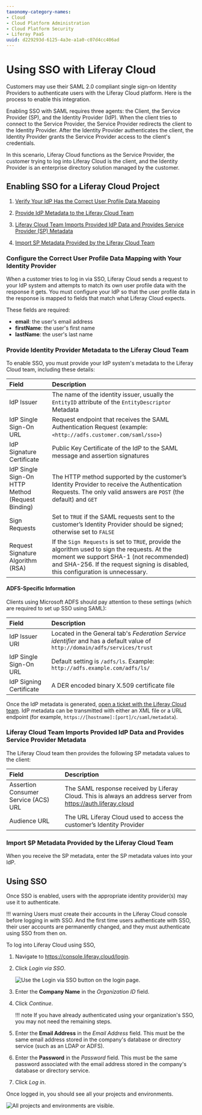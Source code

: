 ```yaml
---
taxonomy-category-names:
- Cloud
- Cloud Platform Administration
- Cloud Platform Security
- Liferay PaaS
uuid: d229293d-6125-4a3e-a1a0-c07d4cc406ad
---
```

# Using SSO with Liferay Cloud

Customers may use their SAML 2.0 compliant single sign-on Identity Providers to authenticate users with the Liferay Cloud platform. Here is the process to enable this integration.

Enabling SSO with SAML requires three agents: the Client, the Service Provider (SP), and the Identity Provider (IdP). When the client tries to connect to the Service Provider, the Service Provider redirects the client to the Identity Provider. After the Identity Provider authenticates the client, the Identity Provider grants the Service Provider access to the client's credentials.

In this scenario, Liferay Cloud functions as the Service Provider, the customer trying to log into Liferay Cloud is the client, and the Identity Provider is an enterprise directory solution managed by the customer.

## Enabling SSO for a Liferay Cloud Project

1. [Verify Your IdP Has the Correct User Profile Data Mapping](#configure-the-correct-user-profile-data-mapping-with-your-identity-provider)

1. [Provide IdP Metadata to the Liferay Cloud Team](#provide-identity-provider-metadata-to-the-liferay-cloud-team)

1. [Liferay Cloud Team Imports Provided IdP Data and Provides Service Provider (SP) Metadata](#liferay-cloud-team-imports-provided-idp-data-and-provides-service-provider-metadata)

1. [Import SP Metadata Provided by the Liferay Cloud Team](#import-sp-metadata-provided-by-the-liferay-cloud-team)

### Configure the Correct User Profile Data Mapping with Your Identity Provider

When a customer tries to log in via SSO, Liferay Cloud sends a request to your IdP system and attempts to match its own user profile data with the response it gets. You must configure your IdP so that the user profile data in the response is mapped to fields that match what Liferay Cloud expects.

These fields are required:

- **email**: the user's email address
- **firstName**: the user's first name
- **lastName**: the user's last name

### Provide Identity Provider Metadata to the Liferay Cloud Team

To enable SSO, you must provide your IdP system's metadata to the Liferay Cloud team, including these details:

| Field                                            | Description                                                                                                                                                                                                                    |
| :----------------------------------------------- | :----------------------------------------------------------------------------------------------------------------------------------------------------------------------------------------------------------------------------- |
| IdP Issuer                                       | The name of the identity issuer, usually the `EntityID` attribute of the `EntityDescriptor` Metadata                                                                                                                           |
| IdP Single Sign-On URL                           | Request endpoint that receives the SAML Authentication Request (example: `<http://adfs.customer.com/saml/sso>`)                                                                                                                |
| IdP Signature Certificate                        | Public Key Certificate of the IdP to the SAML message and assertion signatures                                                                                                                                                 |
| IdP Single Sign-On HTTP Method (Request Binding) | The HTTP method supported by the customer’s Identity Provider to receive the Authentication Requests. The only valid answers are `POST` (the default) and `GET`                                                                |
| Sign Requests                                    | Set to `TRUE` if the SAML requests sent to the customer’s Identity Provider should be signed; otherwise set to `FALSE`                                                                                                         |
| Request Signature Algorithm (RSA)                | If the `Sign Requests` is set to `TRUE`, provide the algorithm used to sign the requests. At the moment we support SHA-1 (not recommended) and SHA-256. If the request signing is disabled, this configuration is unnecessary. |

#### ADFS-Specific Information

Clients using Microsoft ADFS should pay attention to these settings (which are required to set up SSO using SAML):

| Field                   | Description                                                                                                                 |
| :---------------------- | :-------------------------------------------------------------------------------------------------------------------------- |
| IdP Issuer URI          | Located in the General tab's *Federation Service identifier* and has a default value of `http://domain/adfs/services/trust` |
| IdP Single Sign-On URL  | Default setting is `/adfs/ls`. Example: `http://adfs.example.com/adfs/ls/`                                                  |
| IdP Signing Certificate | A DER encoded binary X.509 certificate file                                                                                 |

Once the IdP metadata is generated, [open a ticket with the Liferay Cloud team](https://help.liferay.com/hc/). IdP metadata can be transmitted with either an XML file or a URL endpoint (for example, `https://[hostname]:[port]/c/saml/metadata`).

### Liferay Cloud Team Imports Provided IdP Data and Provides Service Provider Metadata

The Liferay Cloud team then provides the following SP metadata values to the client:

| Field                                | Description                                                                                                     |
| :----------------------------------- | :-------------------------------------------------------------------------------------------------------------- |
| Assertion Consumer Service (ACS) URL | The SAML response received by Liferay Cloud. This is always an address server from <https://auth.liferay.cloud> |
| Audience URL                         | The URL Liferay Cloud used to access the customer’s Identity Provider                                           |

### Import SP Metadata Provided by the Liferay Cloud Team

When you receive the SP metadata, enter the SP metadata values into your IdP.

## Using SSO

Once SSO is enabled, users with the appropriate identity provider(s) may use it to authenticate.

!!! warning
    Users must create their accounts in the Liferay Cloud console before logging in with SSO. And the first time users authenticate with SSO, their user accounts are permanently changed, and they must authenticate using SSO from then on.

To log into Liferay Cloud using SSO,

1. Navigate to <https://console.liferay.cloud/login>.

1. Click *Login via SSO*.

   ![Use the Login via SSO button on the login page.](./using-sso-with-liferay-cloud/images/01.png)

1. Enter the **Company Name** in the *Organization ID* field.

1. Click *Continue*.

   !!! note
       If you have already authenticated using your organization's SSO, you may not need the remaining steps.

1. Enter the **Email Address** in the *Email Address* field. This must be the same email address stored in the company's database or directory service (such as an LDAP or ADFS).

1. Enter the **Password** in the *Password* field. This must be the same password associated with the email address stored in the company's database or directory service.

1. Click *Log in*.

Once logged in, you should see all your projects and environments.

![All projects and environments are visible.](./using-sso-with-liferay-cloud/images/02.png)
